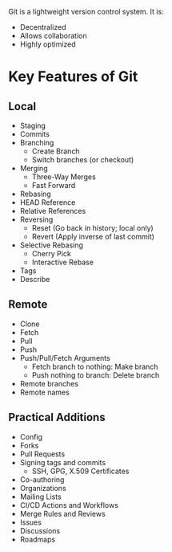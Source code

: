 Git is a lightweight version control system. It is:
- Decentralized
- Allows collaboration
- Highly optimized


# Key Features of Git
## Local
- Staging
- Commits
- Branching
	- Create Branch
	- Switch branches (or checkout)
- Merging
	- Three-Way Merges
	- Fast Forward
- Rebasing
- HEAD Reference
- Relative References
- Reversing
	- Reset (Go back in history; local only)
	- Revert (Apply inverse of last commit)
- Selective Rebasing
	- Cherry Pick
	- Interactive Rebase
- Tags
- Describe
## Remote
- Clone
- Fetch
- Pull
- Push
- Push/Pull/Fetch Arguments
	- Fetch branch to nothing: Make branch
	- Push nothing to branch: Delete branch
- Remote branches
- Remote names
## Practical Additions
- Config
- Forks
- Pull Requests
- Signing tags and commits
	- SSH, GPG, X.509 Certificates
- Co-authoring
- Organizations
- Mailing Lists
- CI/CD Actions and Workflows
- Merge Rules and Reviews
- Issues
- Discussions
- Roadmaps